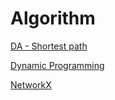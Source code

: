 # Algorithm

[DA - Shortest path](Algorithm%2036a8f/DA%20-%20Short%20248bc.md)

[Dynamic Programming](Dynamic%20Programming.md)

[NetworkX](NetworkX.md)